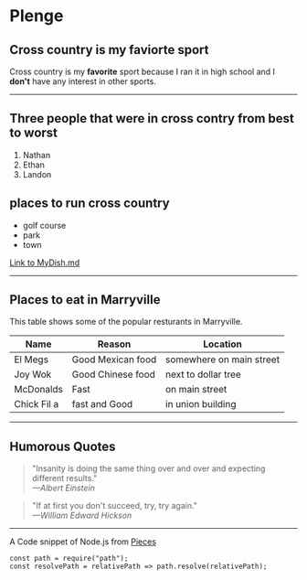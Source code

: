 # Plenge

## Cross country is my faviorte sport 

Cross country is my **favorite** sport because I ran it in high school and I **don't** have any interest in other sports. 

---

## Three people that were in cross contry from best to worst

1. Nathan
2. Ethan
3. Landon

## places to run cross country

* golf course
* park
* town

[Link to MyDish.md](./MyDish.md)

---

## Places to eat in Marryville
This table shows some of the popular resturants in Marryville.

| Name | Reason | Location |
|-------------|----------------------|--------------------------|
| El Megs | Good Mexican food | somewhere on main street |
| Joy Wok | Good Chinese food | next to dollar tree |
| McDonalds | Fast | on main street |
| Chick Fil a | fast and Good | in union building |

---

## Humorous Quotes

> "Insanity is doing the same thing over and over and expecting different results."  
> *—Albert Einstein*

> "If at first you don't succeed, try, try again."  
> *—William Edward Hickson*

--- 

A Code snippet of Node.js from [Pieces](https://code.pieces.app/collections/node-js)

```
const path = require("path");
const resolvePath = relativePath => path.resolve(relativePath);
```